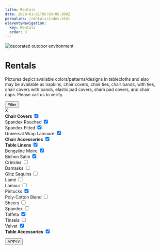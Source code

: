 ```yaml
---
title: Rentals
date: 2020-01-01T00:00:00.000Z
permalink: /rentals/index.html
eleventyNavigation:
  key: Rentals
  order: 3
---
```


<img class="photo fullwidth hero" src="/static/img/section-header-decoration-desktop-003366.png" alt="decorated outdoor environment">

# Rentals

Pictures depict available colors/patterns/designs in tablecloths and also may be available as napkins, chair covers, chair ties, chair bands, with ties, chair covers with bands, elastic pad covers, sham pad covers, and chair caps. Please call us to verify.

<div class="filter-menu">
	<button type="button" class="open-filter" id="filter-button">Filter</button>
</div>

<div class="side-filter">
	<form id="rent-options">	
		<div id="close-filter">
			<span id="x">X</span>
		</div>
		<!--Chair Covers  -->
			<label for="chair-covers-rent"><b>Chair Covers</b></label>
			<input type="checkbox" id="chair-covers-rent" class="parent" value="chair-covers" checked="true"><br>
				<label for="spandex-rouched" class="chair-indent">Spandex Rouched</label>
				<input type="checkbox" id="spandex-rouched" class="cc-rent" value="spandex-rouched" checked="true"><br>
				<label for="spandex-fitted" class="chair-indent">Spandex Fitted</label>
				<input type="checkbox" id="spandex-fitted" class="cc-rent" value="spandex-fitted" checked="checked"><br>
				<label for="universal-wrap-lamoure" class="chair-indent">Universal Wrap Lamoure</label>
				<input type="checkbox" id="universal-wrap-lamoure" class="cc-rent" value="universal-wrap" checked="checked"><br>
		<!-- Chair Accessories -->
			<label for="chair-accessories-rent"><b>Chair Accessories</b></label>
			<input type="checkbox" id="chair-accessories-rent" value="chair-accessories" checked="checked"><br>
		<!--Table Linens  -->
			<label for="table-linens-rent"><b>Table Linens</b></label>
			<input type="checkbox" id="table-linens-rent" class="parent" value="table-linens" checked="checked"><br>
				<label for="bengaline-moire" class="table-indent">Bengaline Moire</label>
				<input type="checkbox" id="bengaline-moire" class="tl-rent" value="bengaline-moire" checked="checked"><br>
				<label for="bichon-satin" class="table-indent">Bichon Satin</label>
				<input type="checkbox" id="bichon-satin" class="tl-rent" value="bichon-satin" checked="checked"><br>
				<label for="crinkles" class="table-indent">Crinkles</label>
				<input type="checkbox" id="crinkles" class="tl-rent" value="crinkles"><br>
				<label for="damasks" class="table-indent">Damasks</label>
				<input type="checkbox" id="damasks" class="tl-rent" value="damasks"><br>
				<label for="glitz-sequins" class="table-indent">Glitz Sequins</label>
				<input type="checkbox" id="glitz-sequins" class="tl-rent" value="glitz-sequins"><br>
				<label for="lame" class="table-indent">Lam&eacute;</label>
				<input type="checkbox" id="lame" class="tl-rent" value="lame"><br>
				<label for="lamour" class="table-indent">Lamour</label>
				<input type="checkbox" id="lamour" class="tl-rent" value="lamour"><br>
				<label for="pintucks"class="table-indent">Pintucks</label>
				<input type="checkbox" id="pintucks" class="tl-rent" value="pintucks" checked="checked"><br>
				<label for="poly-cotton-blend"class="table-indent">Poly-Cotton Blend</label>
				<input type="checkbox" id="poly-cotton-blend" class="tl-rent" value="poly-cotton-blend"><br>
				<label for="sheers"class="table-indent">Sheers</label>
				<input type="checkbox" id="sheers" class="tl-rent" value="sheers"><br>
				<label for="spandex"class="table-indent">Spandex</label>
				<input type="checkbox" id="spandex" class="tl-rent" value="spandex"><br>
				<label for="taffeta"class="table-indent">Taffeta</label>
				<input type="checkbox" id="taffeta" class="tl-rent" value="taffeta" checked="checked"><br>
				<label for="tinsels"class="table-indent">Tinsels</label>
				<input type="checkbox" id="tinsels" class="tl-rent" value="tinsels"><br>
				<label for="velvet"class="table-indent">Velvet</label>
				<input type="checkbox" id="velvet" class="tl-rent" value="velvet" checked="checked"><br>
		<!-- Table Accessories -->
			<label for="table-accessories-rent"><b>Table Accessories</b></label>
			<input type="checkbox" id="table-accessories-rent" value="table-accessories" checked="checked"><br>
	</form>
	<button id="rent-submit" form="rent-options" type="button">APPLY</button>
</div>

<div id="results"></div>







<!-- <form class="select-a-fabric">
<select id="rentals" name="rentals">
	<option value="">Rentals Options</option>
	<option value="bengaline-moire">Bengaline Moire</option>
	<option value="crinkles">Crinkles</option>
	<option value="bichon-satin">Bichon Satin</option>
</select>
</form>
<div id="results"></div> -->
